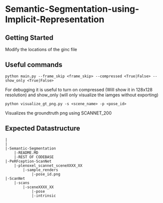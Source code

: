 # Semantic-Segmentation-using-Implicit-Representation
## Getting Started
Modify the locations of the ginc file 

## Useful commands
```
python main.py --frame_skip <frame_skip> --compressed <True|False> --show_only <True|False>
```
For debugging it is useful to turn on compressed (Will show it in 128x128 resolution) and show_only (will only visualize the iamges without exporting)

```
python visualize_gt_png.py -s <scene_name> -p <pose_id>
```
Visualizes the groundtruth png using SCANNET_200 

## Expected Datastructure
```
|
|
|-Semantic-Segmentation
    |-README.MD
    |-REST OF CODEBASE
|-PeRFception-ScanNet
    |-plenoxel_scannet_sceneXXXX_XX
        |-sample_renders
            |-pose_id.png
|-ScanNet
    |-scans
        |-sceneXXXX_XX
            |-pose
            |-intrinsic
```

